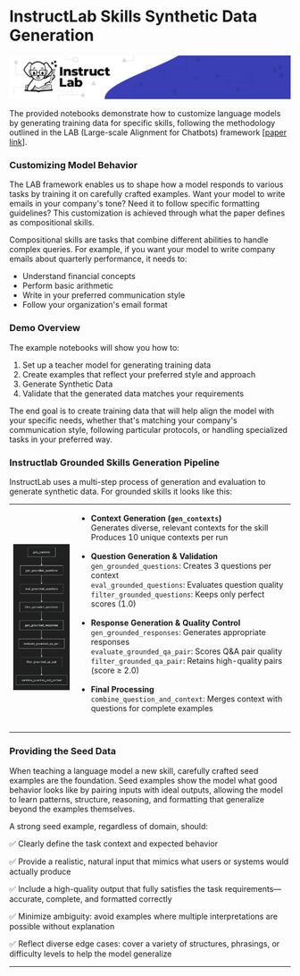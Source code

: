 # InstructLab Skills Synthetic Data Generation

![InstructLab Banner](assets/instructlab-banner.png)

The provided notebooks demonstrate how to customize language models by generating training data for specific skills, following the methodology outlined in the LAB (Large-scale Alignment for Chatbots) framework [[paper link](https://arxiv.org/pdf/2403.01081)].

### Customizing Model Behavior

The LAB framework enables us to shape how a model responds to various tasks by training it on carefully crafted examples. Want your model to write emails in your company's tone? Need it to follow specific formatting guidelines? This customization is achieved through what the paper defines as compositional skills.

Compositional skills are tasks that combine different abilities to handle complex queries. For example, if you want your model to write company emails about quarterly performance, it needs to:
- Understand financial concepts
- Perform basic arithmetic
- Write in your preferred communication style
- Follow your organization's email format

### Demo Overview

The example notebooks will show you how to:
1. Set up a teacher model for generating training data
2. Create examples that reflect your preferred style and approach
3. Generate Synthetic Data
4. Validate that the generated data matches your requirements

The end goal is to create training data that will help align the model with your specific needs, whether that's matching your company's communication style, following particular protocols, or handling specialized tasks in your preferred way.

### Instructlab Grounded Skills Generation Pipeline 
InstructLab uses a multi-step process of generation and evaluation to generate synthetic data. For grounded skills it looks like this: 

<table>
<tr>
  <td>
    <img src="assets/IL_skills_pipeline.png" alt="Skills Pipeline" width="250">
  </td>
  <td>
    <ul>
      <li>
        <strong>Context Generation (<code>gen_contexts</code>)</strong><br>
        Generates diverse, relevant contexts for the skill<br>
        Produces 10 unique contexts per run<br><br>
      </li>
      <li>
        <strong>Question Generation & Validation</strong><br>
        <code>gen_grounded_questions</code>: Creates 3 questions per context<br>
        <code>eval_grounded_questions</code>: Evaluates question quality<br>
        <code>filter_grounded_questions</code>: Keeps only perfect scores (1.0)<br><br>
      </li>
      <li>
        <strong>Response Generation & Quality Control</strong><br>
        <code>gen_grounded_responses</code>: Generates appropriate responses<br>
        <code>evaluate_grounded_qa_pair</code>: Scores Q&A pair quality<br>
        <code>filter_grounded_qa_pair</code>: Retains high-quality pairs (score ≥ 2.0)<br><br>
      </li>
      <li>
        <strong>Final Processing</strong><br>
        <code>combine_question_and_context</code>: Merges context with questions for complete examples<br><br>
      </li>
    </ul>
  </td>
</tr>
</table>

### Providing the Seed Data

When teaching a language model a new skill, carefully crafted seed examples are the foundation. Seed examples show the model what good behavior looks like by pairing inputs with ideal outputs, allowing the model to learn patterns, structure, reasoning, and formatting that generalize beyond the examples themselves.

A strong seed example, regardless of domain, should:

✅ Clearly define the task context and expected behavior

✅ Provide a realistic, natural input that mimics what users or systems would actually produce

✅ Include a high-quality output that fully satisfies the task requirements—accurate, complete, and formatted correctly

✅ Minimize ambiguity: avoid examples where multiple interpretations are possible without explanation

✅ Reflect diverse edge cases: cover a variety of structures, phrasings, or difficulty levels to help the model generalize


---
